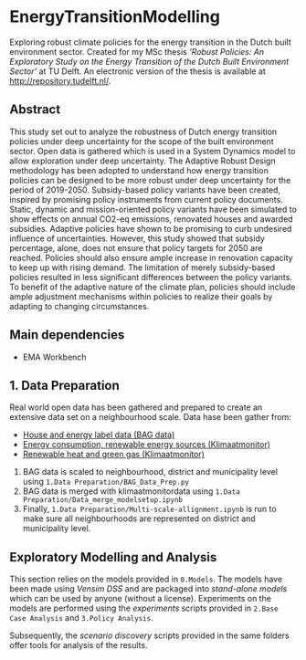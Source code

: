 # EnergyTransitionModelling
Exploring robust climate policies for the energy transition in the Dutch built environment sector. Created for my MSc thesis 
_'Robust Policies: An Exploratory Study on the Energy Transition of the Dutch Built Environment Sector'_ at TU Delft.
An electronic version of the thesis is available at http://repository.tudelft.nl/.

## Abstract
This study set out to analyze the robustness of Dutch energy transition policies under deep uncertainty for the scope of the
built environment sector. Open data is gathered which is used in a System Dynamics model to allow exploration under deep uncertainty. 
The Adaptive Robust Design methodology has been adopted to understand how energy transition policies can be designed to be more 
robust under deep uncertainty for the period of 2019-2050. Subsidy-based policy variants have been created, inspired by promising 
policy instruments from current policy documents. Static, dynamic and mission-oriented policy variants have been simulated to show 
effects on annual CO2-eq emissions, renovated houses and awarded subsidies. Adaptive policies have shown to be promising to curb 
undesired influence of uncertainties. However, this study showed that subsidy percentage, alone, does not ensure that policy targets 
for 2050 are reached. Policies should also ensure ample increase in renovation capacity to keep up with rising demand. The limitation 
of merely subsidy-based policies resulted in less significant differences between the policy variants. To benefit of the adaptive 
nature of the climate plan, policies should include ample adjustment mechanisms within policies to realize their goals by adapting 
to changing circumstances.

## Main dependencies
- EMA Workbench

## 1. Data Preparation
Real world open data has been gathered and prepared to create an extensive data set on a neighbourhood scale. Data hase been gather from:
- [House and energy label data (BAG data)](https://www.rvo.nl/onderwerpen/duurzaam-ondernemen/gebouwen/hulpmiddelen-tools-en-inspiratie-gebouwen/ep-online)
- [Energy consumption, renewable energy sources (Klimaatmonitor)](https://klimaatmonitor.databank.nl/Jive?workspace_guid=bd2cdc7f-43f4-40fd-b306-2854ca8b6ecc.)
- [Renewable heat and green gas (Klimaatmonitor)](https://klimaatmonitor.databank.nl/Jive?workspace_guid=c0c76cd7-02c5-46c5-9cb6-8ba3b2a2de71.)

1. BAG data is scaled to neighbourhood, district and municipality level using `1.Data Preparation/BAG_Data_Prep.py`
2. BAG data is merged with klimaatmonitordata using `1.Data Preparation/Data_merge_modelsetup.ipynb`
3. Finally, `1.Data Preparation/Multi-scale-allignment.ipynb` is run to make sure all neighbourhoods are represented on district and municipality level.

## Exploratory Modelling and Analysis
This section relies on the models provided in `0.Models`. The models have been made using _Vensim DSS_ and are packaged into _stand-alone models_ 
which can be used by anyone (without a license). Experiments on the models are performed using the _experiments_ scripts provided in `2.Base Case Analysis` and `3.Policy Analysis`.

Subsequently, the _scenario discovery_ scripts provided in the same folders offer tools for analysis of the results.
